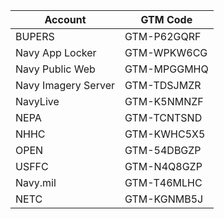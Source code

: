 |Account |GTM Code|
|--------|-------|
|BUPERS  |GTM-P62GQRF|
|Navy App Locker |GTM-WPKW6CG|
|Navy Public Web |GTM-MPGGMHQ|
|Navy Imagery Server |GTM-TDSJMZR|
|NavyLive	|GTM-K5NMNZF|
|NEPA |GTM-TCNTSND|
|NHHC	|GTM-KWHC5X5|
|OPEN	|GTM-54DBGZP|
|USFFC	|GTM-N4Q8GZP|
|Navy.mil |GTM-T46MLHC|
|NETC | GTM-KGNMB5J|
